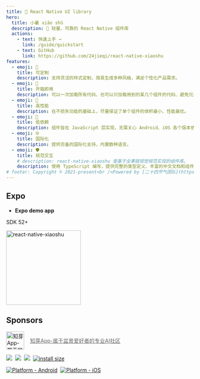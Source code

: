 ```yaml
---
title: 🌈 React Native UI library
hero:
  title: 小暑 xiǎo shǔ
  description: 🌈 轻量、可靠的 React Native 组件库
  actions:
    - text: 快速上手 →
      link: /guide/quickstart
    - text: GitHub
      link: https://github.com/24jieqi/react-native-xiaoshu
features:
  - emoji: 🔧
    title: 可定制
    description: 支持灵活的样式定制，简易生成多种风格，满足个性化产品需求。
  - emoji: 🧳
    title: 开箱即用
    description: 可以一次加载所有代码、也可以只加载用到的某几个组件的代码、避免冗余。
  - emoji: 🚀
    title: 高性能
    description: 在不损失功能的基础上，尽量保证了单个组件的体积最小、性能最优。
  - emoji: 🎨
    title: 低依赖
    description: 组件皆在 JavaScript 层实现，无需关心 Android、iOS 各个版本依赖问题。
  - emoji: 🌐
    title: 国际化
    description: 提供完备的国际化支持，内置数种语言。
  - emoji: 🛡
    title: 规范交互
    # description: react-native-xiaoshu 是基于全果链视觉规范实现的组件库。
    description: 使用 TypeScript 编写，提供完整的类型定义、丰富的中文文档和组件示例。
# footer: Copyright © 2021-present<br />Powered by [二十四节气团队](https://github.com/24jieqi).
---
```


<Home></Home>

<div class="home-expo">

## Expo

- **Expo demo app**

<div style="width:420px;">

SDK 52+

<img src="https://qr.expo.dev/eas-update?slug=exp&projectId=610e3121-d086-4484-8023-130dca7937ec&groupId=1823e8c6-3e52-425d-a311-020cf61d9a69&host=u.expo.dev" alt="react-native-xiaoshu" width="200">

</div>

## Sponsors

<ul style="list-style:none;padding:0;margin:0;">
  <li style="display:flex;align-items:center;gap:16px;">
    <img src="https://zhiyabonsai.com/images/icon.png" alt="知芽App-属于盆景爱好者的专业AI社区" width="48">
    <a target="\_blank" rel="noopener" href="https://zhiyabonsai.com" style="color:#666;">知芽App-属于盆景爱好者的专业AI社区</a>
  </li>
</ul>

</div>

[xiaoshu-npm-url]: https://www.npmjs.com/package/@fruits-chain/react-native-xiaoshu

<div class="markdown-text-center">

[![](https://img.shields.io/npm/v/@fruits-chain/react-native-xiaoshu.svg)][xiaoshu-npm-url]&nbsp;
[![](https://img.shields.io/npm/dm/@fruits-chain/react-native-xiaoshu.svg)][xiaoshu-npm-url]&nbsp;
[![](https://img.shields.io/badge/language-typescript-blue.svg)](https://www.typescriptlang.org/)&nbsp;
[![install size](https://packagephobia.com/badge?p=@fruits-chain/react-native-xiaoshu)](https://packagephobia.com/result?p=@fruits-chain/react-native-xiaoshu)

[![Platform - Android](https://img.shields.io/badge/platform-Android-3ddc84.svg?logo=android)](https://www.android.com)&nbsp;
[![Platform - iOS](https://img.shields.io/badge/platform-iOS-000.svg?logo=apple)](https://developer.apple.com/ios)

</div>
